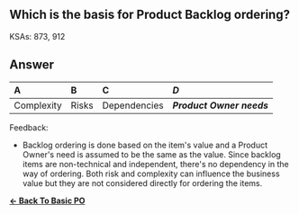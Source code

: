 ## Which is the basis for Product Backlog ordering?

KSAs: 873, 912

## Answer
| A | B | C | ***D*** |
| :--- | :--- | :--- | :--- |
| Complexity | Risks | Dependencies | ***Product Owner needs*** |


Feedback:

- Backlog ordering is done based on the item's value and a Product Owner's need is assumed to be the same as the value. Since backlog items are non-technical and independent, there's no dependency in the way of ordering. Both risk and complexity can influence the business value but they are not considered directly for ordering the items.

[**<- Back To Basic PO**](../../../Basic_PO.md)

